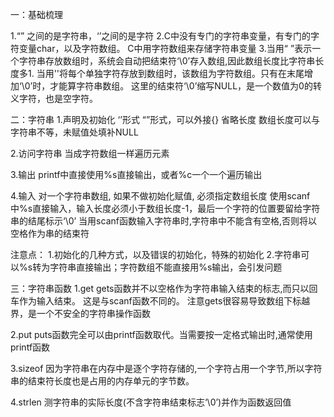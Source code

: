 一：基础梳理

1.“” 之间的是字符串，‘’之间的是字符
2.C中没有专门的字符串变量，有专门的字符变量char，以及字符数组。
C中用字符数组来存储字符串变量
3.当用“ ”表示一个字符串存放数组时，系统会自动把结束符‘\0’存入数组,因此数组长度比字符串长度多1.
当用''将每个单独字符存放到数组时，该数组为字符数组。只有在末尾增加‘\0’时，才能算字符串数组。
这里的结束符‘\0’缩写NULL，是一个数值为0的转义字符，也是空字符。




二：字符串
1.声明及初始化
‘’形式
“”形式，可以外接{}
省略长度
数组长度可以与字符串不等，未赋值处填补NULL

2.访问字符串
当成字符数组一样遍历元素

3.输出
printf中直接使用%s直接输出，或者%c一个一个遍历输出

4.输入
对一个字符串数组, 如果不做初始化赋值, 必须指定数组长度
使用scanf中%s直接输入，输入长度必须小于数组长度-1，最后一个字符的位置要留给字符串的结尾标示‘\0’
当用scanf函数输入字符串时,字符串中不能含有空格,否则将以空格作为串的结束符

注意点：
1.初始化的几种方式，以及错误的初始化，特殊的初始化
2.字符串可以%s转为字符串直接输出；字符数组不能直接用%s输出，会引发问题


三：字符串函数
1.get 
gets函数并不以空格作为字符串输入结束的标志,而只以回车作为输入结束。
这是与scanf函数不同的。
注意gets很容易导致数组下标越界，是一个不安全的字符串操作函数

2.put
puts函数完全可以由printf函数取代。当需要按一定格式输出时,通常使用printf函数

3.sizeof
因为字符串在内存中是逐个字符存储的,一个字符占用一个字节,所以字符串的结束符长度也是占用的内存单元的字节数。

4.strlen
测字符串的实际长度(不含字符串结束标志‘\0’)并作为函数返回值
